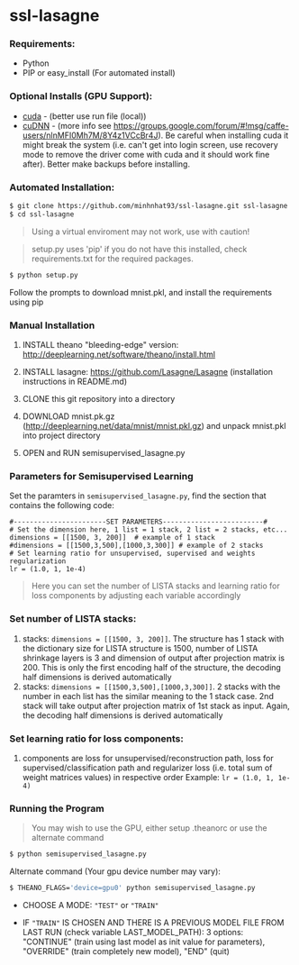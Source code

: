 # ssl-lasagne

### Requirements:
* Python
* PIP or easy_install (For automated install)

### Optional Installs (GPU Support):
[cuda]: <https://developer.nvidia.com/cuda-downloads>
[cudNN]: <https://developer.nvidia.com/cudnn>
* [cuda] - (better use run file (local))
* [cuDNN] - (more info see https://groups.google.com/forum/#!msg/caffe-users/nlnMFI0Mh7M/8Y4z1VCcBr4J). Be careful when installing cuda it might break the system (i.e. can't get into login screen, use recovery mode to remove the driver come with cuda and it should work fine after). Better make backups before installing.

### Automated Installation:
```sh 
$ git clone https://github.com/minhnhat93/ssl-lasagne.git ssl-lasagne
$ cd ssl-lasagne
```
> Using a virtual enviroment may not work, use with caution!

> setup.py uses 'pip' if you do not have this installed, check requirements.txt for the required packages.

```sh
$ python setup.py
```
Follow the prompts to download mnist.pkl, and install the requirements using pip

### Manual Installation

1. INSTALL theano "bleeding-edge" version: http://deeplearning.net/software/theano/install.html

2. INSTALL lasagne: https://github.com/Lasagne/Lasagne (installation instructions in README.md)

3. CLONE this git repository into a directory

4. DOWNLOAD mnist.pk.gz (http://deeplearning.net/data/mnist/mnist.pkl.gz) and unpack mnist.pkl into project directory

5. OPEN and RUN semisupervised_lasagne.py

### Parameters for Semisupervised Learning

Set the paramters in `semisupervised_lasagne.py`, find the section that contains the following code:
```
#-----------------------SET PARAMETERS-------------------------#
# Set the dimension here, 1 list = 1 stack, 2 list = 2 stacks, etc...
dimensions = [[1500, 3, 200]]  # example of 1 stack
#dimensions = [[1500,3,500],[1000,3,300]] # example of 2 stacks
# Set learning ratio for unsupervised, supervised and weights regularization
lr = (1.0, 1, 1e-4)
```
> Here you can set the number of LISTA stacks and learning ratio for loss components by adjusting each variable accordingly

### Set number of LISTA stacks:
1. stacks: ```dimensions = [[1500, 3, 200]]```. The structure has 1 stack with the dictionary size for LISTA structure is 1500,
 number of LISTA shrinkage layers is 3 and dimension of output after projection matrix is 200. This is only the first 
 encoding half of the structure, the decoding half dimensions is derived automatically
2. stacks: ```dimensions = [[1500,3,500],[1000,3,300]]```. 2 stacks with the number in each list has the similar meaning to the
1 stack case. 2nd stack will take output after projection matrix of 1st stack as input. Again, the decoding half 
dimensions is derived automatically

### Set learning ratio for loss components:

1. components are loss for unsupervised/reconstruction path, loss for supervised/classification path and regularizer loss
(i.e. total sum of weight matrices values) in respective order
Example: ```lr = (1.0, 1, 1e-4)```

### Running the Program

> You may wish to use the GPU, either setup .theanorc or use the alternate command

```sh
$ python semisupervised_lasagne.py
```

Alternate command (Your gpu device number may vary):
```sh
$ THEANO_FLAGS='device=gpu0' python semisupervised_lasagne.py
```

* CHOOSE A MODE: `"TEST"` or `"TRAIN"`

* IF `"TRAIN"` IS CHOSEN AND THERE IS A PREVIOUS MODEL FILE FROM LAST RUN (check variable LAST_MODEL_PATH): 
3 options: "CONTINUE" (train using last model as init value for parameters), "OVERRIDE" (train completely new model),
"END" (quit)


